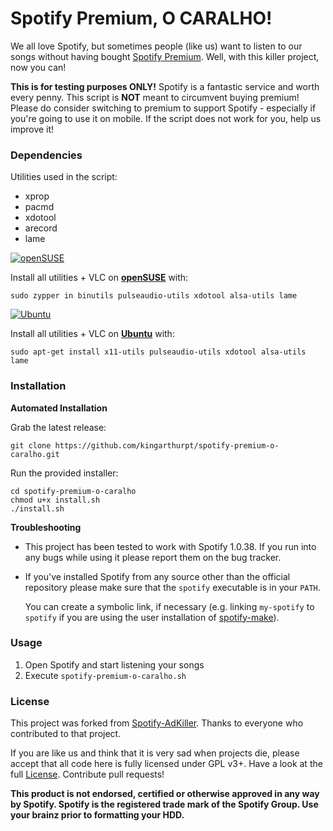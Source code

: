# Spotify Premium, O CARALHO!

We all love Spotify, but sometimes people (like us) want to listen to our songs without having bought [Spotify Premium](https://www.spotify.com/premium/). Well, with this killer project, now you can!

**This is for testing purposes ONLY!** Spotify is a fantastic service and worth every penny. This script is **NOT** meant to circumvent buying premium! Please do consider switching to premium to support Spotify - especially if you're going to use it on mobile. If the script does not work for you, help us improve it!

### Dependencies

Utilities used in the script:
  - xprop
  - pacmd
  - xdotool
  - arecord
  - lame

[![openSUSE](https://news.opensuse.org/wp-content/uploads/2014/11/468x60.png)](http://www.opensuse.org/)

Install all utilities + VLC on **[openSUSE](http://www.opensuse.org/)** with:

    sudo zypper in binutils pulseaudio-utils xdotool alsa-utils lame

[![Ubuntu](http://spreadubuntu.neomenlo.org/files/banner-468x60.png)](http://www.ubuntu.com/)

Install all utilities + VLC on **[Ubuntu](http://www.ubuntu.com/)** with:

    sudo apt-get install x11-utils pulseaudio-utils xdotool alsa-utils lame

### Installation

**Automated Installation**

Grab the latest release:

    git clone https://github.com/kingarthurpt/spotify-premium-o-caralho.git

Run the provided installer:

    cd spotify-premium-o-caralho
    chmod u+x install.sh
    ./install.sh

**Troubleshooting**

- This project has been tested to work with Spotify 1.0.38. If you run into any bugs while using it please report them on the bug tracker.

- If you've installed Spotify from any source other than the official repository please make sure that the `spotify` executable is in your `PATH`.

    You can create a symbolic link, if necessary (e.g. linking `my-spotify` to `spotify` if you are using the user installation of [spotify-make](https://github.com/leamas/spotify-make)).

### Usage

1. Open Spotify and start listening your songs
2. Execute ```spotify-premium-o-caralho.sh```

### License

This project was forked from [Spotify-AdKiller](https://github.com/SecUpwN/Spotify-AdKiller).
Thanks to everyone who contributed to that project.

If you are like us and think that it is very sad when projects die, please accept that all code here is fully licensed under GPL v3+. Have a look at the full [License](https://github.com/kingarthurpt/spotify-premium-o-caralho/blob/master/LICENSE). Contribute pull requests!

**This product is not endorsed, certified or otherwise approved in any way by Spotify. Spotify is the registered trade mark of the Spotify Group. Use your brainz prior to formatting your HDD.**
